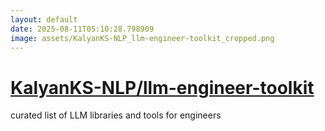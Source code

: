 ```yaml
---
layout: default
date: 2025-08-11T05:10:28.798909
image: assets/KalyanKS-NLP_llm-engineer-toolkit_cropped.png
---
```


# [KalyanKS-NLP/llm-engineer-toolkit](https://github.com/KalyanKS-NLP/llm-engineer-toolkit)

curated list of LLM libraries and tools for engineers
